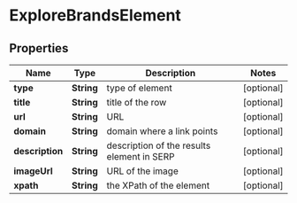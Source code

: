 

# ExploreBrandsElement


## Properties

| Name | Type | Description | Notes |
|------------ | ------------- | ------------- | -------------|
|**type** | **String** | type of element |  [optional] |
|**title** | **String** | title of the row |  [optional] |
|**url** | **String** | URL |  [optional] |
|**domain** | **String** | domain where a link points |  [optional] |
|**description** | **String** | description of the results element in SERP |  [optional] |
|**imageUrl** | **String** | URL of the image |  [optional] |
|**xpath** | **String** | the XPath of the element |  [optional] |



